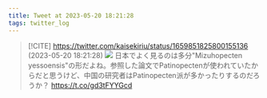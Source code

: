 ```yaml
---
title: Tweet at 2023-05-20 18:21:28
tags: twitter_log
---
```


> [!CITE] https://twitter.com/kaisekiriu/status/1659851825800155136 (2023-05-20 18:21:28)
> ![](https://twitter.com/kaisekiriu/status/1659851825800155136)
> 日本でよく見るのは多分"Mizuhopecten yessoensis"の形だよね。参照した論文でPatinopectenが使われていたからだと思うけど、中国の研究者はPatinopecten派が多かったりするのだろうか？
> https://t.co/gd3tFYYGcd
